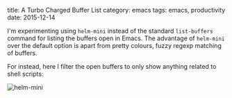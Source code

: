 title: A Turbo Charged Buffer List
category: emacs
tags: emacs, productivity
date: 2015-12-14

I'm experimenting using `helm-mini` instead of the standard
`list-buffers` command for listing the buffers open in Emacs. The
advantage of `helm-mini` over the default option is apart from pretty
colours, fuzzy regexp matching of buffers.

For instead, here I filter the open buffers to only show anything
related to shell scripts:

<img class="centered" src="/graphics/2015/helm-mini.png" alt="helm-mini"/>

